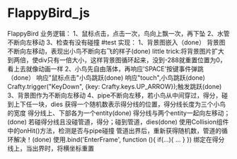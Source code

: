 # FlappyBird_js
FlappyBird 业务逻辑：
1、鼠标点击，点击一次，鸟向上飘一次，再下坠
2、水管不断向左移动
3、检查有没有碰撞
#test
实现：
1、背景图嵌入（done）
	背景图不断向左移动，表现出小鸟不断向右飞的样子(done)
		little trick:将背景图片扩大到两倍，使div只有一倍大小，这样背景图循环起来，没到-288就重置位置为0，看上去就像动画一样
2、小鸟先自由落体，再响应'SPACE'按键事件弹跳（done）
	响应"鼠标点击"小鸟跳跃(done)
	响应"touch",小鸟跳跃(done)
	Crafty.trigger("KeyDown", {key: Crafty.keys.UP_ARROW});触发跳跃(done)
3、背景图作为不断向左移动
4、pipe不断向左移，若小鸟从中间穿过，得分，碰到上下任一块，dies
	获得一个随机数表示得分线的位置，得分线长度为三个小鸟的宽度
	得分线上、下部各为一个entity(done)
	得分线与两个entity一起向左移动；(done)
	若碰得分线且没碰管道，得分；碰到管道，dies(done)
		使用Collision组件中的onHit()方法，检测是否与pipe碰撞
	管道出界后，重新获得随机数，管道的循环解决！(done)
		使用.bind('EnterFrame', function (){
			if(...){
			...
		}
		})
		绑定在得分线上，当出界时，将横坐标重置
